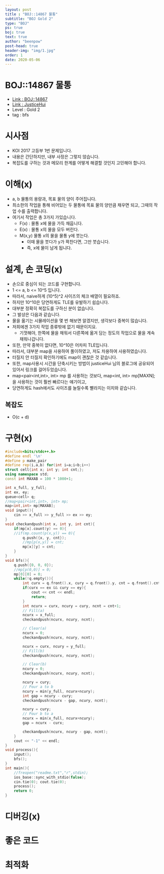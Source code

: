 ```yaml
---
layout: post
title : "BOJ::14867 물통"
subtitle: "BOJ Gold 2"
type: "BOJ"
ps: true
boj: true
text: true
author: "beenpow"
post-head: true
header-img: "img/1.jpg"
order: 1
date: 2020-05-06
---
```

# BOJ::14867 물통
- [Link : BOJ::14867](https://www.acmicpc.net/problem/14867)
- [Link : JusticeHui](https://justicehui.github.io/koi/2018/12/15/BOJ14867/)
- Level : Gold 2
- tag : bfs

# 시사점
- KOI 2017 고등부 1번 문제입니다.
- 내용은 간단하지만, 내부 사정은 그렇지 않습니다.
- 복잡도를 구하는 것과 메모리 한계를 어떻게 해결할 것인지 고민해야 합니다.

# 이해(x)
- a, b 물통의 용량과, 목표 물의 양이 주어집니다.
- 최소한의 작업을 통해 비어있는 두 물통에 목표 물의 양만큼 채우면 되고, 그때의 작업 수를 출력합니다.
- 여기서 작업은 총 3가지 가있습니다.
  - F(x) : 물통 x에 물을 가득 채웁니다.
  - E(x) : 물통 x의 물을 모두 버린다.
  - M(x,y) 물통 x의 물을 물통 y에 붓는다.
    - 이때 물을 붓다가 y가 꽉찬다면, 그만 붓습니다.
    - 즉, x에 물이 남게 됩니다.

# 설계, 손 코딩(x)
- 손으로 중심이 되는 코드를 구현합니다.
- 1 <= a, b <= 10^5 입니다.
- 따라서, naive하게 (10^5)^2 사이즈의 체크 배열이 필요하죠.
- 하지만 10^10은 당연하게도 TLE를 유발하기 쉽습니다.
- 대부분 정확히 복잡도를 구하신 분이 없습니다.
- 그 발상은 다음과 같습니다.
- 물을 옮기는 시뮬레이션을 몇 번 해보면 알겠지만, 생각보다 중복이 많습니다.
- 저희에겐 3가지 작업 종류밖에 없기 때문이지요.
  - 기껏해야, 한쪽에 물을 채워서 다른쪽에 옮겨 담는 정도의 작업으로 물을 계속 채워나갑니다.
- 또한, 만약 중복이 없다면, 10^10은 어차피 TLE입니다.
- 따라서, 대부분 map을 사용하여 풀이하였고, 저도 차용하여 사용하였습니다.
- 터질지 안 터질지 확인하기에도 map이 괜찮은 것 같습니다.
- 또한, map사용시 시간을 단축시키는 방법이 justiceHui 님의 블로그에 공유되어 있어서 링크를 걸어두었습니다.
- map<pair<int,int>, int> mp 를 사용하는 것보다, map<int, int> mp[MAXN]; 을 사용하는 것이 훨씬 빠르다는 얘기이고,
- 당연하게도 hash에서도 사이즈를 늘릴수록 빨라지는 이치와 같습니다.

## 복잡도
- O(c + d)

# 구현(x)

```cpp
#include<bits/stdc++.h>
#define endl '\n'
#define p make_pair
#define rep(i,a,b) for(int i=a;i<b;i++)
struct cell{int x; int y; int cnt;};
using namespace std;
const int MAXAB = 100 * 1000+1;

int x_full, y_full;
int ex, ey;
queue<cell> q;
//map<pair<int,int>, int> mp;
map<int,int> mp[MAXAB];
void input(){
	cin >> x_full >> y_full >> ex >> ey;
}
void checkandpush(int x, int y, int cnt){
	if(mp[x].count(y) == 0){
	//if(mp.count(p(x,y)) == 0){
		q.push({x, y, cnt});
		//mp[p(x,y)] = cnt;
		mp[x][y] = cnt;
	}
}
void bfs(){
	q.push({0, 0, 0});
	//mp[p(0,0)] = 0;
	mp[0][0] = 0;
	while(!q.empty()){
		int curx = q.front().x, cury = q.front().y, cnt = q.front().cnt; q.pop();
		if(curx == ex && cury == ey){
			cout << cnt << endl;
			return;
		}
		int ncurx = curx, ncury = cury, ncnt = cnt+1;
		// Fill(a)
		ncurx = x_full;
		checkandpush(ncurx, ncury, ncnt);

		// Clear(a)
		ncurx = 0;
		checkandpush(ncurx, ncury, ncnt);

		ncurx = curx, ncury = y_full;
		// Fill(b)
		checkandpush(ncurx, ncury, ncnt);

		// Clear(b)
		ncury = 0;
		checkandpush(ncurx, ncury, ncnt);

		ncury = cury;
		// Pour a to b
		ncury = min(y_full, ncurx+ncury);
		int gap = ncury - cury;
		checkandpush(ncurx - gap, ncury, ncnt);

		ncury = cury;
		// Pour b to a
		ncurx = min(x_full, ncurx+ncury);
		gap = ncurx - curx;

		checkandpush(ncurx, ncury - gap, ncnt);
	}
	cout << "-1" << endl;
}
void process(){
	input();
	bfs();
}
int main(){
	//freopen("readme.txt","r",stdin);
    ios_base::sync_with_stdio(false);
    cin.tie(0); cout.tie(0);
    process();
    return 0;
}
```

# 디버깅(x)

# 좋은 코드

# 최적화
